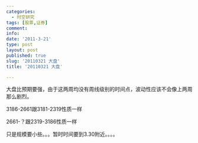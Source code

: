 ```yaml
---
categories:
  - 时空研究
tags: [股票,证券]
comment: 
info: 
date: '2011-3-21'
type: post
layout: post
published: true
slug: '20110321 大盘'
title: '20110321 大盘'

---
```


大盘比预期要强，由于这两周均没有周线级别的时间点，波动性应该不会像上两周那么剧烈。

3186-2661跟3181-2319性质一样

2661-？跟2319-3186性质一样

只是规模要小些。。。暂时时间要到3.30附近。。。。